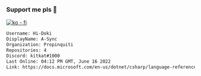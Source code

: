 ### Support me pls 🙏

[![ko - fi](https://ko-fi.com/img/githubbutton_sm.svg)](https://ko-fi.com/O5O4D6DP7)

  ```txt
  Username: Hi-Doki
  DisplayName: A-Sync
  Organization: Propinquiti
  Repositories: 4
  Discord: kitkat#1000
  Last Online: 04:12 PM GMT, June 16 2022
  Link: https://docs.microsoft.com/en-us/dotnet/csharp/language-reference/keywords/async
  ```       